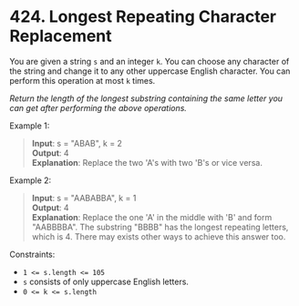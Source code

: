 # 424. Longest Repeating Character Replacement
You are given a string `s` and an integer `k`. You can choose any character of the string and change it to any other uppercase English character. You can perform this operation at most `k` times.

*Return the length of the longest substring containing the same letter you can get after performing the above operations.*

Example 1:

>**Input**: s = "ABAB", k = 2  
>**Output**: 4  
>**Explanation**: Replace the two 'A's with two 'B's or vice versa.  

Example 2:

>**Input**: s = "AABABBA", k = 1  
>**Output**: 4  
>**Explanation**: Replace the one 'A' in the middle with 'B' and form "AABBBBA".
>The substring "BBBB" has the longest repeating letters, which is 4.
>There may exists other ways to achieve this answer too.
 
Constraints:

- `1 <= s.length <= 105`
- `s` consists of only uppercase English letters.
- `0 <= k <= s.length`